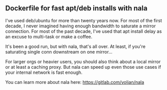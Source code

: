## Dockerfile for fast apt/deb installs with nala

I've used deb/ubuntu for more than twenty years now. For most of the first decade, I never imagined having enough
bandwidth to saturate a mirror connection. For most of the past decade, I've used that apt install delay as an excuse to
multi-task or make a coffee.

It's been a good run, but with nala, that's all over.  At least, if you're saturating single conn downstream on one mirror...

For larger orgs or heavier users, you should also think about a local mirror or at least a caching proxy. But nala can
speed up even those use cases if your internal network is fast enough.

You can learn more about nala here:
https://gitlab.com/volian/nala